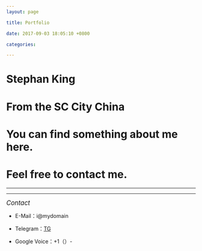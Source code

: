 ```yaml
---
layout: page

title: Portfolio

date: 2017-09-03 18:05:10 +0800

categories: 

---
```


 
# Stephan King #
# From the SC City China #
# You can find something about me here. #
# Feel free to contact me. #


******
******

 <big>*Contact*</big>

 + E-Mail：i@mydomain

 + Telegram：[TG](https://t.me/u325511679/)

 + Google Voice：+1（）-


